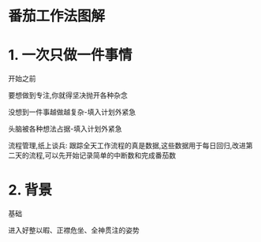 # 番茄工作法图解

# 1. 一次只做一件事情

开始之前

要想做到专注,你就得坚决抛开各种杂念

没想到一件事越做越复杂-填入计划外紧急

头脑被各种想法占据-填入计划外紧急

流程管理,纸上谈兵: 跟踪全天工作流程的真是数据,这些数据用于每日回归,改进第二天的流程,可以先开始记录简单的中断数和完成番茄数

# 2. 背景

基础

进入好整以暇、正襟危坐、全神贯注的姿势



